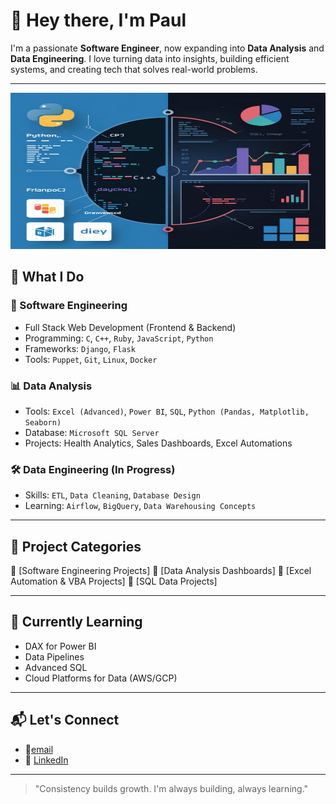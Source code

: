 # 👋 Hey there, I'm Paul 

I'm a passionate **Software Engineer**, now expanding into **Data Analysis** and **Data Engineering**. I love turning data into insights, building efficient systems, and creating tech that solves real-world problems.

---

<div style="text-align:center;">
    <img src="Tech.jpeg" alt="SE" width="700" height="250">
</div>


## 💼 What I Do

### 🔧 Software Engineering
- Full Stack Web Development (Frontend & Backend)
- Programming: `C`, `C++`, `Ruby`, `JavaScript`, `Python`
- Frameworks: `Django`, `Flask`
- Tools: `Puppet`, `Git`, `Linux`, `Docker`

### 📊 Data Analysis
- Tools: `Excel (Advanced)`, `Power BI`, `SQL`, `Python (Pandas, Matplotlib, Seaborn)`
- Database: `Microsoft SQL Server`
- Projects: Health Analytics, Sales Dashboards, Excel Automations

### 🛠️ Data Engineering (In Progress)
- Skills: `ETL`, `Data Cleaning`, `Database Design`
- Learning: `Airflow`, `BigQuery`, `Data Warehousing Concepts`

---

## 📁 Project Categories

🔹 [Software Engineering Projects]
🔹 [Data Analysis Dashboards]
🔹 [Excel Automation & VBA Projects] 
🔹 [SQL Data Projects]

---

## 🧠 Currently Learning
- DAX for Power BI
- Data Pipelines
- Advanced SQL
- Cloud Platforms for Data (AWS/GCP)

---

## 📬 Let's Connect

- 📧[email](Tunmisejayeoba@email.com) 
- 💼 [LinkedIn](https://www.linkedin.com/in/jayking-paul-771654203/)
 

---

> "Consistency builds growth. I'm always building, always learning."

